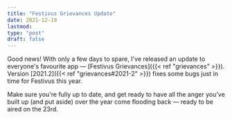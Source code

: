 ```yaml
---
title: "Festivus Grievances Update"
date: 2021-12-19
lastmod: 
type: "post"
draft: false
---
```


Good news! With only a few days to spare, I've released an update to everyone's favourite app — [Festivus Grievances]({{< ref "grievances" >}}). Version [2021.2]({{< ref "grievances#2021-2" >}}) fixes some bugs just in time for Festivus this year.

Make sure you're fully up to date, and get ready to have all the anger you've built up (and put aside) over the year come flooding back — ready to be aired on the 23rd.